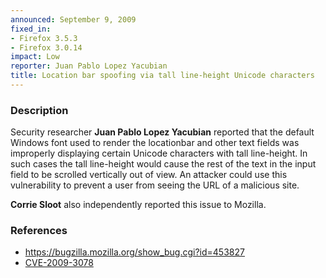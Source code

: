 ```yaml
---
announced: September 9, 2009
fixed_in:
- Firefox 3.5.3
- Firefox 3.0.14
impact: Low
reporter: Juan Pablo Lopez Yacubian
title: Location bar spoofing via tall line-height Unicode characters
---
```


<h3>Description</h3>

<p>Security researcher <strong>Juan Pablo Lopez Yacubian</strong>
reported that the default Windows font used to render the locationbar
and other text fields was improperly displaying certain Unicode
characters with tall line-height.  In such cases the tall line-height
would cause the rest of the text in the input field to be scrolled
vertically out of view.  An attacker could use this vulnerability to
prevent a user from seeing the URL of a malicious site.</p>

<p><strong>Corrie Sloot</strong> also independently reported this
issue to Mozilla.</p>

<h3>References</h3>

<ul>
  <li><a href="https://bugzilla.mozilla.org/show_bug.cgi?id=453827">https://bugzilla.mozilla.org/show_bug.cgi?id=453827</a></li>
  <li><a class="ex-ref" href="http://cve.mitre.org/cgi-bin/cvename.cgi?name=CVE-2009-3078">CVE-2009-3078</a></li>
</ul>



